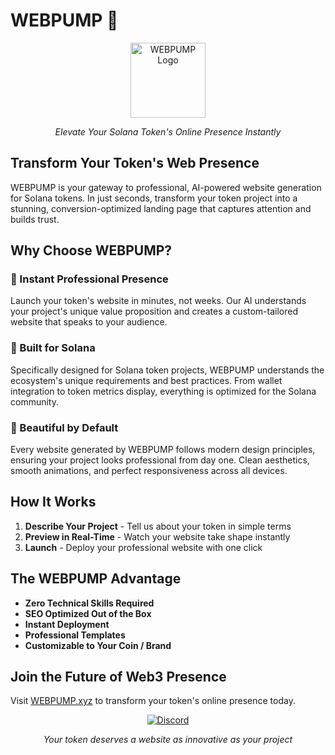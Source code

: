 # WEBPUMP 🚀

<div align="center">
  <img src="public/logo192.png" alt="WEBPUMP Logo" width="120"/>
  
  *Elevate Your Solana Token's Online Presence Instantly*
</div>

## Transform Your Token's Web Presence

WEBPUMP is your gateway to professional, AI-powered website generation for Solana tokens. In just seconds, transform your token project into a stunning, conversion-optimized landing page that captures attention and builds trust.

## Why Choose WEBPUMP?

### 🎯 Instant Professional Presence
Launch your token's website in minutes, not weeks. Our AI understands your project's unique value proposition and creates a custom-tailored website that speaks to your audience.

### 💎 Built for Solana
Specifically designed for Solana token projects, WEBPUMP understands the ecosystem's unique requirements and best practices. From wallet integration to token metrics display, everything is optimized for the Solana community.

### 🎨 Beautiful by Default
Every website generated by WEBPUMP follows modern design principles, ensuring your project looks professional from day one. Clean aesthetics, smooth animations, and perfect responsiveness across all devices.

## How It Works

1. **Describe Your Project** - Tell us about your token in simple terms
2. **Preview in Real-Time** - Watch your website take shape instantly
3. **Launch** - Deploy your professional website with one click

## The WEBPUMP Advantage

- **Zero Technical Skills Required**
- **SEO Optimized Out of the Box**
- **Instant Deployment**
- **Professional Templates**
- **Customizable to Your Coin / Brand**

## Join the Future of Web3 Presence

Visit [WEBPUMP.xyz](https://webpump.xyz) to transform your token's online presence today.

<div align="center">
  
  [![Discord](https://img.shields.io/badge/Discord-Join-7289DA?style=for-the-badge&logo=discord)]( https://discord.gg/PBenfpszJQ)

  *Your token deserves a website as innovative as your project*
</div>
